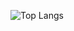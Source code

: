 ![Top Langs](https://github-readme-stats.vercel.app/api/top-langs/?username=ricfrst&layout=compact)
